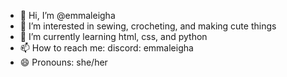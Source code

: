 - 👋 Hi, I’m @emmaleigha
- 👀 I’m interested in sewing, crocheting, and making cute things
- 🌱 I’m currently learning html, css, and python
- 📫 How to reach me: discord: emmaleigha
- 😄 Pronouns: she/her

<!---
emmaleigha/emmaleigha is a ✨ special ✨ repository because its `README.md` (this file) appears on your GitHub profile.
You can click the Preview link to take a look at your changes.
--->
